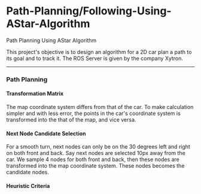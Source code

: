 # Path-Planning/Following-Using-AStar-Algorithm
Path Planning Using AStar Algorithm

This project's objective is to design an algorithm for a 2D car plan a path to its goal and to track it.
The ROS Server is given by the company Xytron.

<hr>
<h3>Path Planning</h3>
<h4>Transformation Matrix</h4>
The map coordinate system differs from that of the car. To make calculation simpler and with less error, the points in the car's coordinate system is transformed into the that of the map, and vice versa.

<h4>Next Node Candidate Selection</h4>
For a smooth turn, next nodes can only be on the 30 degrees left and right on both front and back. Say next nodes are selected 10px away from the car. We sample 4 nodes for both front and back, then these nodes are transformed into the map coordinate system. These nodes becomes the candidate nodes.

<h4>Heuristic Criteria</h4> <br>

